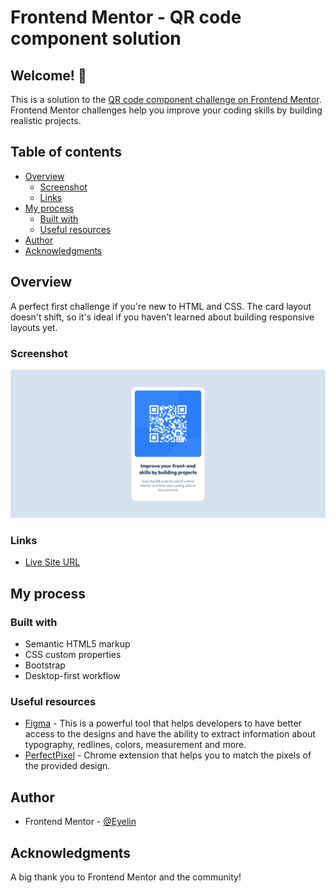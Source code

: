 # Frontend Mentor - QR code component solution

## Welcome! 👋

This is a solution to the [QR code component challenge on Frontend Mentor](https://www.frontendmentor.io/challenges/qr-code-component-iux_sIO_H). Frontend Mentor challenges help you improve your coding skills by building realistic projects.

## Table of contents

- [Overview](#overview)
  - [Screenshot](#screenshot)
  - [Links](#links)
- [My process](#my-process)
  - [Built with](#built-with)
  - [Useful resources](#useful-resources)
- [Author](#author)
- [Acknowledgments](#acknowledgments)

## Overview

A perfect first challenge if you're new to HTML and CSS. The card layout doesn't shift, so it's ideal if you haven't learned about building responsive layouts yet.

### Screenshot

![](./images/Screenshot.png)

### Links

- [Live Site URL](https://eyelin.github.io/QR-code-component/)

## My process

### Built with

- Semantic HTML5 markup
- CSS custom properties
- Bootstrap
- Desktop-first workflow

### Useful resources

- [Figma](https://www.figma.com) - This is a powerful tool that helps developers to have better access to the designs and have the ability to extract information about typography, redlines, colors, measurement and more.
- [PerfectPixel](https://chrome.google.com/webstore/detail/perfectpixel-by-welldonec/dkaagdgjmgdmbnecmcefdhjekcoceebi) - Chrome extension that helps you to match the pixels of the provided design.

## Author

- Frontend Mentor - [@Eyelin](https://www.frontendmentor.io/profile/eyelin)

## Acknowledgments

A big thank you to Frontend Mentor and the community!
